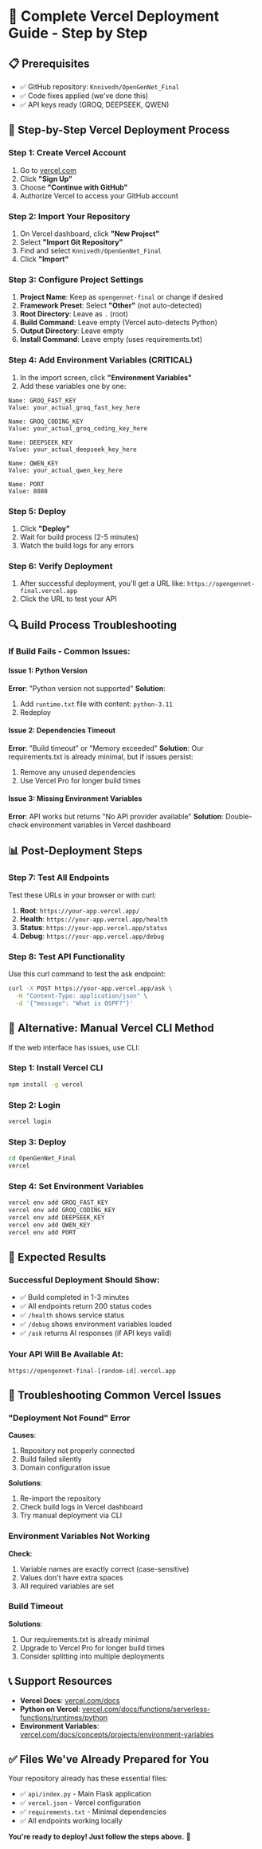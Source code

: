 # 🚀 Complete Vercel Deployment Guide - Step by Step

## 📋 Prerequisites
- ✅ GitHub repository: `Knnivedh/OpenGenNet_Final`
- ✅ Code fixes applied (we've done this)
- ✅ API keys ready (GROQ, DEEPSEEK, QWEN)

## 🔧 Step-by-Step Vercel Deployment Process

### Step 1: Create Vercel Account
1. Go to [vercel.com](https://vercel.com)
2. Click **"Sign Up"**
3. Choose **"Continue with GitHub"**
4. Authorize Vercel to access your GitHub account

### Step 2: Import Your Repository
1. On Vercel dashboard, click **"New Project"**
2. Select **"Import Git Repository"**
3. Find and select `Knnivedh/OpenGenNet_Final`
4. Click **"Import"**

### Step 3: Configure Project Settings
1. **Project Name**: Keep as `opengennet-final` or change if desired
2. **Framework Preset**: Select **"Other"** (not auto-detected)
3. **Root Directory**: Leave as `.` (root)
4. **Build Command**: Leave empty (Vercel auto-detects Python)
5. **Output Directory**: Leave empty
6. **Install Command**: Leave empty (uses requirements.txt)

### Step 4: Add Environment Variables (CRITICAL)
1. In the import screen, click **"Environment Variables"**
2. Add these variables one by one:

```
Name: GROQ_FAST_KEY
Value: your_actual_groq_fast_key_here

Name: GROQ_CODING_KEY  
Value: your_actual_groq_coding_key_here

Name: DEEPSEEK_KEY
Value: your_actual_deepseek_key_here

Name: QWEN_KEY
Value: your_actual_qwen_key_here

Name: PORT
Value: 8080
```

### Step 5: Deploy
1. Click **"Deploy"**
2. Wait for build process (2-5 minutes)
3. Watch the build logs for any errors

### Step 6: Verify Deployment
1. After successful deployment, you'll get a URL like:
   `https://opengennet-final.vercel.app`
2. Click the URL to test your API

## 🔍 Build Process Troubleshooting

### If Build Fails - Common Issues:

#### Issue 1: Python Version
**Error**: "Python version not supported"
**Solution**: 
1. Add `runtime.txt` file with content: `python-3.11`
2. Redeploy

#### Issue 2: Dependencies Timeout
**Error**: "Build timeout" or "Memory exceeded"
**Solution**: Our requirements.txt is already minimal, but if issues persist:
1. Remove any unused dependencies
2. Use Vercel Pro for longer build times

#### Issue 3: Missing Environment Variables
**Error**: API works but returns "No API provider available"
**Solution**: Double-check environment variables in Vercel dashboard

## 📊 Post-Deployment Steps

### Step 7: Test All Endpoints
Test these URLs in your browser or with curl:

1. **Root**: `https://your-app.vercel.app/`
2. **Health**: `https://your-app.vercel.app/health`
3. **Status**: `https://your-app.vercel.app/status`
4. **Debug**: `https://your-app.vercel.app/debug`

### Step 8: Test API Functionality
Use this curl command to test the ask endpoint:
```bash
curl -X POST https://your-app.vercel.app/ask \
  -H "Content-Type: application/json" \
  -d '{"message": "What is OSPF?"}'
```

## 🔧 Alternative: Manual Vercel CLI Method

If the web interface has issues, use CLI:

### Step 1: Install Vercel CLI
```bash
npm install -g vercel
```

### Step 2: Login
```bash
vercel login
```

### Step 3: Deploy
```bash
cd OpenGenNet_Final
vercel
```

### Step 4: Set Environment Variables
```bash
vercel env add GROQ_FAST_KEY
vercel env add GROQ_CODING_KEY
vercel env add DEEPSEEK_KEY
vercel env add QWEN_KEY
vercel env add PORT
```

## 🎯 Expected Results

### Successful Deployment Should Show:
- ✅ Build completed in 1-3 minutes
- ✅ All endpoints return 200 status codes
- ✅ `/health` shows service status
- ✅ `/debug` shows environment variables loaded
- ✅ `/ask` returns AI responses (if API keys valid)

### Your API Will Be Available At:
`https://opengennet-final-[random-id].vercel.app`

## 🚨 Troubleshooting Common Vercel Issues

### "Deployment Not Found" Error
**Causes**:
1. Repository not properly connected
2. Build failed silently
3. Domain configuration issue

**Solutions**:
1. Re-import the repository
2. Check build logs in Vercel dashboard
3. Try manual deployment via CLI

### Environment Variables Not Working
**Check**:
1. Variable names are exactly correct (case-sensitive)
2. Values don't have extra spaces
3. All required variables are set

### Build Timeout
**Solutions**:
1. Our requirements.txt is already minimal
2. Upgrade to Vercel Pro for longer build times
3. Consider splitting into multiple deployments

## 📞 Support Resources

- **Vercel Docs**: [vercel.com/docs](https://vercel.com/docs)
- **Python on Vercel**: [vercel.com/docs/functions/serverless-functions/runtimes/python](https://vercel.com/docs/functions/serverless-functions/runtimes/python)
- **Environment Variables**: [vercel.com/docs/concepts/projects/environment-variables](https://vercel.com/docs/concepts/projects/environment-variables)

## ✅ Files We've Already Prepared for You

Your repository already has these essential files:
- ✅ `api/index.py` - Main Flask application
- ✅ `vercel.json` - Vercel configuration
- ✅ `requirements.txt` - Minimal dependencies
- ✅ All endpoints working locally

**You're ready to deploy! Just follow the steps above.** 🚀
